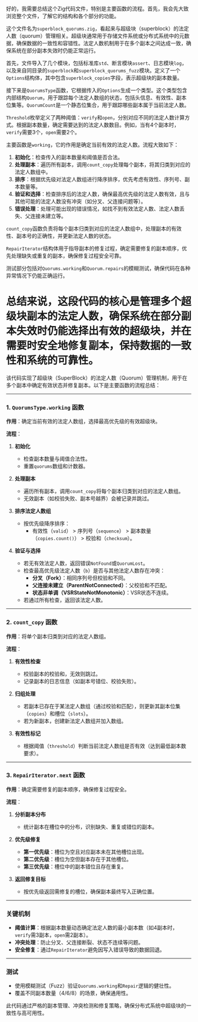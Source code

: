 好的，我需要总结这个Zig代码文件，特别是主要函数的流程。首先，我会先大致浏览整个文件，了解它的结构和各个部分的功能。

这个文件名为`superblock_quorums.zig`，看起来与超级块（superblock）的法定人数（quorum）管理相关。超级块通常用于存储文件系统或分布式系统中的元数据，确保数据的一致性和容错性。法定人数机制用于在多个副本之间达成一致，确保系统在部分副本失效时仍能正常运行。

首先，文件导入了几个模块，包括标准库`std`、断言模块`assert`、日志模块`log`，以及来自同目录的`superblock`和`superblock_quorums_fuzz`模块。定义了一个`Options`结构体，其中包含`superblock_copies`字段，表示超级块的副本数量。

接下来是`QuorumsType`函数，它根据传入的`Options`生成一个类型。这个类型包含内部结构`Quorum`，用于跟踪每个法定人数组的状态，包括头信息、有效性、副本位集等。`QuorumCount`是一个静态位集合，用于跟踪哪些副本属于当前法定人数。

`Threshold`枚举定义了两种阈值：`verify`和`open`，分别对应不同的法定人数计算方式。根据副本数量，确定需要达到的法定人数数目。例如，当有4个副本时，`verify`需要3个，`open`需要2个。

主要函数是`working`，它的作用是确定当前有效的法定人数。流程大致如下：

1. **初始化**：检查传入的副本数量和阈值是否合法。
2. **处理副本**：遍历所有副本，调用`count_copy`处理每个副本，将其归类到对应的法定人数组中。
3. **排序**：根据优先级对法定人数组进行降序排序，优先考虑有效性、序列号、副本数量等。
4. **验证和选择**：检查排序后的法定人数，确保最高优先级的法定人数有效，且与其他可能的法定人数没有冲突（如分叉、父连接问题等）。
5. **错误处理**：处理可能出现的错误情况，如找不到有效法定人数、法定人数丢失、父连接未建立等。

`count_copy`函数负责将每个副本归类到对应的法定人数组中，处理副本的有效性、副本号的正确性，并更新法定人数的状态。

`RepairIterator`结构体用于指导副本的修复过程，确定需要修复的副本顺序，优先处理缺失或重复的副本，确保修复过程安全可靠。

测试部分包括对`Quorums.working`和`Quorum.repairs`的模糊测试，确保代码在各种异常情况下仍能正确运行。

总结来说，这段代码的核心是管理多个超级块副本的法定人数，确保系统在部分副本失效时仍能选择出有效的超级块，并在需要时安全地修复副本，保持数据的一致性和系统的可靠性。
================================================
该代码实现了超级块（SuperBlock）的法定人数（Quorum）管理机制，用于在多个副本中确定有效状态并修复副本。以下是主要函数的流程总结：

---

### **1. `QuorumsType.working` 函数**
**作用**：确定当前有效的法定人数组，选择最高优先级的有效超级块。

**流程**：
1. **初始化**  
   - 检查副本数量与阈值合法性。
   - 重置`quorums`数组和计数器。

2. **处理副本**  
   - 遍历所有副本，调用`count_copy`将每个副本归类到对应的法定人数组。
   - 无效副本（如校验失败、副本号越界）会被记录并跳过。

3. **排序法定人数组**  
   - 按优先级降序排序：  
     - 有效性（`valid`） > 序列号（`sequence`） > 副本数量（`copies.count()`） > 校验和（`checksum`）。

4. **验证与选择**  
   - 若无有效法定人数，返回错误`NotFound`或`QuorumLost`。
   - 检查最高优先级法定人数（`b`）是否与其他法定人数存在冲突：  
     - **分叉（Fork）**：相同序列号但校验和不同。
     - **父连接未建立（ParentNotConnected）**：父校验和不匹配。
     - **状态非单调（VSRStateNotMonotonic）**：VSR状态不连续。
   - 若通过所有检查，返回该法定人数。

---

### **2. `count_copy` 函数**
**作用**：将单个副本归类到对应的法定人数组。

**流程**：
1. **有效性检查**  
   - 校验副本的校验和，无效则跳过。
   - 记录副本的日志信息（如副本号错位、校验失败）。

2. **归组处理**  
   - 若副本已存在于某法定人数组（通过校验和匹配），则更新其副本位集（`copies`）和槽位（`slots`）。
   - 若为新副本，创建新法定人数组并加入数组。

3. **有效性标记**  
   - 根据阈值（`threshold`）判断当前法定人数组是否有效（达到最低副本数要求）。

---

### **3. `RepairIterator.next` 函数**
**作用**：确定需要修复的副本顺序，确保修复过程安全。

**流程**：
1. **分析副本分布**  
   - 统计副本在槽位中的分布，识别缺失、重复或错位的副本。

2. **优先级修复**  
   - **第一优先级**：槽位为空且对应副本未在其他槽位出现。
   - **第二优先级**：槽位为空但副本存在于其他槽位。
   - **第三优先级**：槽位中的副本错位且存在重复。

3. **返回修复目标**  
   - 按优先级返回需修复的槽位，确保副本最终写入正确位置。

---

### **关键机制**
- **阈值计算**：根据副本数量动态确定法定人数的最小副本数（如4副本时，`verify`需3副本，`open`需2副本）。
- **冲突处理**：防止分叉、父连接断裂、状态不连续等问题。
- **安全修复**：通过`RepairIterator`避免因写入错误导致的数据回退。

---

### **测试**
- 使用模糊测试（Fuzz）验证`Quorums.working`和`Repair`逻辑的健壮性。
- 覆盖不同副本数量（4/6/8）的场景，确保通用性。

此代码通过严格的副本管理、冲突检测和修复策略，确保分布式系统中超级块的一致性与高可用性。